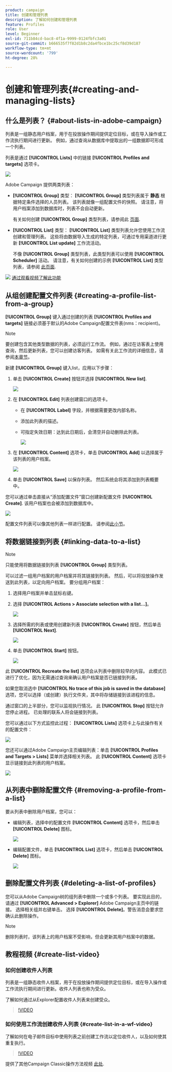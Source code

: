 ```yaml
---
product: campaign
title: 创建和管理列表
description: 了解如何创建和管理列表
feature: Profiles
role: User
level: Beginner
exl-id: 711b84cd-bac8-4f1a-9999-0124fbfc3a01
source-git-commit: b666535f7f82d1b8c2da4fbce1bc25cf8d39d187
workflow-type: tm+mt
source-wordcount: '799'
ht-degree: 28%

---
```


# 创建和管理列表{#creating-and-managing-lists}



## 什么是列表？ {#about-lists-in-adobe-campaign}

列表是一组静态用户档案，用于在投放操作期间提供定位目标，或在导入操作或工作流执行期间进行更新。 例如，通过查询从数据库中提取出的一组数据即可形成一个列表。

列表是通过 **[!UICONTROL Lists]** 中的链接 **[!UICONTROL Profiles and targets]** 选项卡。

![](assets/s_ncs_user_interface_group_link.png)

Adobe Campaign 提供两类列表：

* **[!UICONTROL Group]** 类型： **[!UICONTROL Group]** 类型列表属于 **静态** 根据特定条件选择的人员列表。 该列表就像一组配置文件的快照。 请注意，将用户档案添加到数据库时，列表不会自动更新。

  有关如何创建 **[!UICONTROL Group]** 类型列表，请参阅此 [页面](#creating-a-profile-list-from-a-group).

* **[!UICONTROL List]** 类型： **[!UICONTROL List]** 类型列表允许您使用工作流创建和管理列表。 这些将由数据导入生成的特定列表，可通过专用渠道进行更新 **[!UICONTROL List update]** 工作流活动。

  不像 **[!UICONTROL Group]** 类型列表，此类型列表可以使用 **[!UICONTROL Scheduler]** 活动。 请注意，有关如何创建的示例 **[!UICONTROL List]** 类型列表，请参阅 [此页面](../../workflow/using/list-update.md).

![](assets/do-not-localize/how-to-video.png) [通过观看视频了解此功能](#create-list-video)

## 从组创建配置文件列表 {#creating-a-profile-list-from-a-group}

**[!UICONTROL Group]** 键入通过创建的列表 **[!UICONTROL Profiles and targets]** 链接必须基于默认的Adobe Campaign配置文件表(nms：recipient)。

>[!NOTE]
>
>要创建包含其他类型数据的列表，必须运行工作流。 例如，通过在访客表上使用查询，然后更新列表，您可以创建访客列表。 如需有关此工作流的详细信息，请参阅[本章节](../../workflow/using/about-workflows.md)。

新建 **[!UICONTROL Group]** 键入list，应用以下步骤：

1. 单击 **[!UICONTROL Create]** 按钮并选择 **[!UICONTROL New list]**.

   ![](assets/s_ncs_user_new_group.png)

1. 在 **[!UICONTROL Edit]** 列表创建窗口的选项卡。

   * 在 **[!UICONTROL Label]** 字段，并根据需要更改内部名称。
   * 添加此列表的描述。
   * 可指定失效日期：达到此日期后，会清空并自动删除此列表。

     ![](assets/list_expiration_date.png)

1. 在 **[!UICONTROL Content]** 选项卡，单击 **[!UICONTROL Add]** 以选择属于该列表的用户档案。

   ![](assets/s_ncs_user_add_group.png)

1. 单击 **[!UICONTROL Save]** 以保存列表。 然后系统会将其添加到列表概要中。

您可以通过单击直接从“添加配置文件”窗口创建新配置文件 **[!UICONTROL Create]**. 该用户档案也会被添加到数据库中。

![](assets/s_ncs_user_new_recipient_from_group.png)

配置文件列表可以像其他列表一样进行配置。 请参阅[此小节](../../platform/using/adobe-campaign-workspace.md#configuring-lists)。

## 将数据链接到列表 {#linking-data-to-a-list}

>[!NOTE]
>
>只能使用将数据链接到列表 **[!UICONTROL Group]** 类型列表。

可以过滤一组用户档案的用户档案并将其链接到列表。 然后，可以将投放操作发送到此列表，以定向用户档案。 要分组用户档案：

1. 选择用户档案并单击鼠标右键。
1. 选择 **[!UICONTROL Actions > Associate selection with a list...]**。

   ![](assets/s_ncs_user_add_selection_to_group.png)

1. 选择所需的列表或使用创建新列表 **[!UICONTROL Create]** 按钮，然后单击 **[!UICONTROL Next]**.

   ![](assets/s_ncs_user_add_selection_to_group_2.png)

1. 单击 **[!UICONTROL Start]** 按钮。

   ![](assets/s_ncs_user_add_selection_to_group_3.png)

此 **[!UICONTROL Recreate the list]** 选项会从列表中删除较早的内容。 此模式已进行了优化，因为无需通过查询来确认用户档案是否已链接到列表。

如果您取消选中 **[!UICONTROL No trace of this job is saved in the database]** 选项，您可以选择（或创建）执行文件夹，其中将存储链接到该进程的信息。

通过窗口的上半部分，您可以监视执行情况。 此 **[!UICONTROL Stop]** 按钮允许您停止进程。 已处理的联系人将会链接到列表。

您可以通过以下方式监控此过程： **[!UICONTROL Lists]** 选项卡上与此操作有关的配置文件：

![](assets/s_ncs_user_add_selection_to_group_4.png)

您还可以通过Adobe Campaign主页编辑列表：单击 **[!UICONTROL Profiles and Targets > Lists]** 菜单并选择相关列表。 此 **[!UICONTROL Content]** 选项卡显示链接到此列表的用户档案。

![](assets/s_ncs_user_add_selection_to_group_5.png)

## 从列表中删除配置文件 {#removing-a-profile-from-a-list}

要从列表中删除用户档案，您可以：

* 编辑列表，选择中的配置文件 **[!UICONTROL Content]** 选项卡，然后单击 **[!UICONTROL Delete]** 图标。

  ![](assets/list_remove_a_recipient.png)

* 编辑配置文件，单击 **[!UICONTROL List]** 选项卡，然后单击 **[!UICONTROL Delete]** 图标。

  ![](assets/recipient_remove_a_list.png)

## 删除配置文件列表 {#deleting-a-list-of-profiles}

您可以从Adobe Campaign树的组列表中删除一个或多个列表。 要实现此目的，请通过 **[!UICONTROL Advanced > Explorer]** Adobe Campaign主页中的链接。 选择相关组并右键单击。 选择 **[!UICONTROL Delete]**。警告消息会要求您确认此删除操作。

>[!NOTE]
>
>删除列表时，该列表上的用户档案不受影响，但会更新其用户档案中的数据。

## 教程视频 {#create-list-video}

### 如何创建收件人列表

列表是一组静态收件人档案，用于在投放操作期间提供定位目标，或在导入操作或工作流执行期间进行更新。收件人列表也称为受众。

了解如何通过从Explorer配置收件人列表来创建受众。

>[!VIDEO](https://video.tv.adobe.com/v/25602/quality=12)

### 如何使用工作流创建收件人列表 {#create-list-in-a-wf-video}

了解如何在电子邮件目标中使用列表之前创建工作流以定位收件人，以及如何使其重复执行。

>[!VIDEO](https://video.tv.adobe.com/v/25603?quality=12)

提供了其他Campaign Classic操作方法视频 [此处](https://experienceleague.adobe.com/docs/campaign-classic-learn/tutorials/overview.html?lang=zh-Hans).

